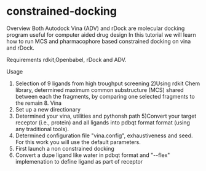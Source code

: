 # constrained-docking

Overview 
Both Autodock Vina (ADV) and rDock are molecular docking program useful for computer aided drug design
In this tutorial we will learn how to run MCS and pharmacophore based constrained docking on vina and rDock.

Requirements
rdkit,Openbabel, rDock and ADV.


Usage
1) Selection of 9 ligands from high troughput screening 
2)Using rdkit Chem library, determined maximum common substructure (MCS) shared between each the fragments, by comparing  one selected fragments to the  remain 8.
Vina
3) Set up a new directionary
4) Determined your vina, utilities and pythonsh path
5)Convert your target receptor (i.e., protein) and all ligands into pdbqt format format (using any traditional tools).
6) Determined configuration file "vina.config", exhaustiveness and seed. For this work you will use the default parameters.
7) First launch a non constrained docking 
8) Convert a dupe ligand like water in pdbqt format and "--flex" implemenation to define ligand as part of receptor



